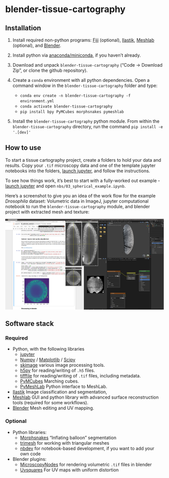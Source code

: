 # blender-tissue-cartography


<!-- WARNING: THIS FILE WAS AUTOGENERATED! DO NOT EDIT! -->

## Installation

1.  Install required non-python programs: [Fiji](https://fiji.sc/)
    (optional), [Ilastik](https://www.ilastik.org/),
    [Meshlab](https://www.meshlab.net/) (optional), and
    [Blender](https://www.blender.org/).

2.  Install python via
    [anaconda/miniconda](https://docs.anaconda.com/miniconda/miniconda-install/),
    if you haven’t already.

3.  Download and unpack `blender-tissue-cartography` (“Code -\> Download
    Zip”, or clone the github repository).

4.  Create a `conda` environment with all python dependencies. Open a
    command window in the `blender-tissue-cartography` folder and type:

    - `conda env create -n blender-tissue-cartography -f environment.yml`
    - `conda activate blender-tissue-cartography`
    - `pip install bpy PyMCubes morphsnakes pymeshlab`

5.  Install the `blender-tissue-cartography` python module. From within
    the `blender-tissue-cartography` directory, run the command
    `pip install -e '.[dev]'`

## How to use

To start a tissue cartography project, create a folders to hold your
data and results. Copy your `.tif` microscopy data and one of the
template jupyter notebooks into the folders, [launch
jupyter](https://docs.jupyter.org/en/latest/running.html), and follow
the instructions.

To see how things work, it’s best to start with a fully-worked out
example - [launch
jupyter](https://docs.jupyter.org/en/latest/running.html) and open
`nbs/03_spherical_example.ipynb`.

Here’s a screenshot to give you an idea of the work flow for the example
*Drosophila* dataset: Volumetric data in ImageJ, jupyter computational
notebook to run the `blender-tissue-cartography` module, and blender
project with extracted mesh and texture:

![image.png](index_files/figure-commonmark/cell-3-1-image.png)

## Software stack

### Required

- Python, with the following libraries
  - [jupyter](https://jupyter.org/)
  - [Numpy](https://numpy.org/) / [Matplotlib](https://matplotlib.org/)
    / [Scipy](https://scipy.org/)
  - [skimage](https://scikit-image.org) various image processing tools.
  - [h5py](https://www.h5py.org/) for reading/writing of `.h5` files.
  - [tifffile](https://github.com/cgohlke/tifffile/) for reading/writing
    of `.tif` files, including metadata.
  - [PyMCubes](https://github.com/pmneila/PyMCubes) Marching cubes.
  - [PyMeshLab](https://pymeshlab.readthedocs.io/en/latest/index.html)
    Python interface to MeshLab.
- [Ilastik](https://www.ilastik.org/) Image classification and
  segmentation,
- [Meshlab](https://www.meshlab.net/) GUI and python library with
  advanced surface reconstruction tools (required for some workflows).
- [Blender](https://www.blender.org/) Mesh editing and UV mapping.

### Optional

- Python libraries:
  - [Morphsnakes](https://github.com/pmneila/morphsnakes) “Inflating
    balloon” segmentation
  - [trimesh](https://trimesh.org/) for working with triangular meshes
  - [nbdev](https://nbdev.fast.ai/tutorials/tutorial.html) for
    notebook-based development, if you want to add your own code
- Blender plugins:
  - [MicroscopyNodes](https://github.com/oanegros/MicroscopyNodes) for
    rendering volumetric `.tif` files in blender
  - [Uvsquares](https://github.com/Radivarig/UvSquares) For UV maps with
    uniform distortion
